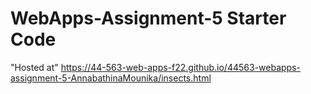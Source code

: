 # WebApps-Assignment-5 Starter Code
"Hosted at" https://44-563-web-apps-f22.github.io/44563-webapps-assignment-5-AnnabathinaMounika/insects.html

